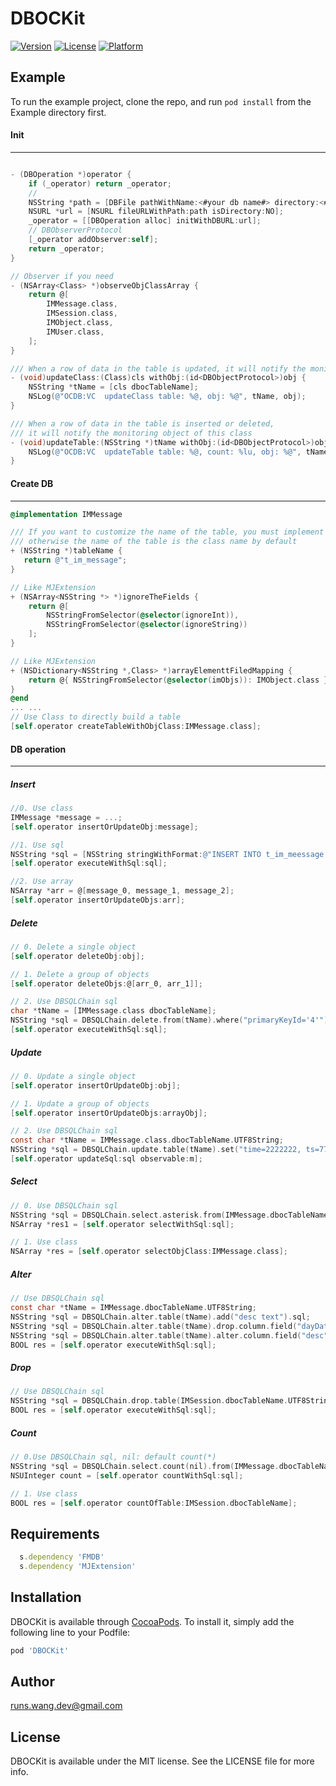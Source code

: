 # DBOCKit

[![Version](https://img.shields.io/cocoapods/v/DBOCKit.svg?style=flat)](https://cocoapods.org/pods/DBOCKit)
[![License](https://img.shields.io/cocoapods/l/DBOCKit.svg?style=flat)](https://cocoapods.org/pods/DBOCKit)
[![Platform](https://img.shields.io/cocoapods/p/DBOCKit.svg?style=flat)](https://cocoapods.org/pods/DBOCKit)

## Example

To run the example project, clone the repo, and run `pod install` from the Example directory first.

#### Init
---
```objectivec

- (DBOperation *)operator {
    if (_operator) return _operator;
    //
    NSString *path = [DBFile pathWithName:<#your db name#> directory:<#your db dir#>];
    NSURL *url = [NSURL fileURLWithPath:path isDirectory:NO];
    _operator = [[DBOperation alloc] initWithDBURL:url];
    // DBObserverProtocol
    [_operator addObserver:self];
    return _operator;
}

// Observer if you need
- (NSArray<Class> *)observeObjClassArray {
    return @[
        IMMessage.class,
        IMSession.class,
        IMObject.class,
        IMUser.class,
    ];
}

/// When a row of data in the table is updated, it will notify the monitoring object of that class
- (void)updateClass:(Class)cls withObj:(id<DBObjectProtocol>)obj {
    NSString *tName = [cls dbocTableName];
    NSLog(@"OCDB:VC  updateClass table: %@, obj: %@", tName, obj);
}

/// When a row of data in the table is inserted or deleted, 
/// it will notify the monitoring object of this class
- (void)updateTable:(NSString *)tName withObj:(id<DBObjectProtocol>)obj newTableCount:(NSUInteger)count {
    NSLog(@"OCDB:VC  updateTable table: %@, count: %lu, obj: %@", tName, (unsigned long)count, obj);
}
```

#### Create DB
---
```objectivec
@implementation IMMessage

/// If you want to customize the name of the table, you must implement this method,
/// otherwise the name of the table is the class name by default
+ (NSString *)tableName {
   return @"t_im_message";
}

// Like MJExtension
+ (NSArray<NSString *> *)ignoreTheFields {
    return @[
        NSStringFromSelector(@selector(ignoreInt)),
        NSStringFromSelector(@selector(ignoreString))
    ];
}

// Like MJExtension
+ (NSDictionary<NSString *,Class> *)arrayElementtFiledMapping {
    return @{ NSStringFromSelector(@selector(imObjs)): IMObject.class };
}
@end
... ...
// Use Class to directly build a table
[self.operator createTableWithObjClass:IMMessage.class];
```

#### DB operation
---
##### Insert 
```objectivec
//0. Use class
IMMessage *message = ...;
[self.operator insertOrUpdateObj:message];

//1. Use sql
NSString *sql = [NSString stringWithFormat:@"INSERT INTO t_im_meessage (xxx, yyy) VALUES (aaa, bbb);"];
[self.operator executeWithSql:sql];

//2. Use array
NSArray *arr = @[message_0, message_1, message_2];
[self.operator insertOrUpdateObjs:arr];
```

##### Delete
```objectivec
// 0. Delete a single object
[self.operator deleteObj:obj];

// 1. Delete a group of objects
[self.operator deleteObjs:@[arr_0, arr_1]];

// 2. Use DBSQLChain sql
char *tName = [IMMessage.class dbocTableName];
NSString *sql = DBSQLChain.delete.from(tName).where("primaryKeyId='4'").sql;
[self.operator executeWithSql:sql];

```

##### Update
```objectivec
// 0. Update a single object
[self.operator insertOrUpdateObj:obj];

// 1. Update a group of objects
[self.operator insertOrUpdateObjs:arrayObj];

// 2. Use DBSQLChain sql
const char *tName = IMMessage.class.dbocTableName.UTF8String;
NSString *sql = DBSQLChain.update.table(tName).set("time=2222222, ts=7777777").where("primaryKeyId=1");
[self.operator updateSql:sql observable:m];
```

##### Select
```objectivec
// 0. Use DBSQLChain sql
NSString *sql = DBSQLChain.select.asterisk.from(IMMessage.dbocTableName.UTF8String).sql;
NSArray *res1 = [self.operator selectWithSql:sql];

// 1. Use class
NSArray *res = [self.operator selectObjClass:IMMessage.class];
```

##### Alter
```objectivec
// Use DBSQLChain sql
const char *tName = IMMessage.dbocTableName.UTF8String;
NSString *sql = DBSQLChain.alter.table(tName).add("desc text").sql;
NSString *sql = DBSQLChain.alter.table(tName).drop.column.field("dayDate").sql;
NSString *sql = DBSQLChain.alter.table(tName).alter.column.field("desc").type("varchar(128)").sql;
BOOL res = [self.operator executeWithSql:sql];
```

##### Drop
```objectivec
// Use DBSQLChain sql
NSString *sql = DBSQLChain.drop.table(IMSession.dbocTableName.UTF8String).sql;
BOOL res = [self.operator executeWithSql:sql];
```

##### Count
```objectivec
// 0.Use DBSQLChain sql, nil: default count(*)
NSString *sql = DBSQLChain.select.count(nil).from(IMMessage.dbocTableName.UTF8String).sql;
NSUInteger count = [self.operator countWithSql:sql];

// 1. Use class
BOOL res = [self.operator countOfTable:IMSession.dbocTableName];
```


## Requirements
```ruby
  s.dependency 'FMDB'
  s.dependency 'MJExtension'
```

## Installation

DBOCKit is available through [CocoaPods](https://cocoapods.org). To install
it, simply add the following line to your Podfile:

```ruby
pod 'DBOCKit'
```

## Author

runs.wang.dev@gmail.com

## License

DBOCKit is available under the MIT license. See the LICENSE file for more info.
